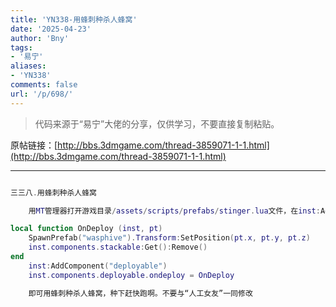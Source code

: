 ```yaml
---
title: 'YN338-用蜂刺种杀人蜂窝'
date: '2025-04-23'
author: 'Bny'
tags:
- '易宁'
aliases:
- 'YN338'
comments: false
url: '/p/698/'
---
```


> 代码来源于“易宁”大佬的分享，仅供学习，不要直接复制粘贴。

原帖链接：[http://bbs.3dmgame.com/thread-3859071-1-1.html](http://bbs.3dmgame.com/thread-3859071-1-1.html)

---

```lua  

三三八.用蜂刺种杀人蜂窝

	用MT管理器打开游戏目录/assets/scripts/prefabs/stinger.lua文件，在inst:AddComponent("inspectable")的下一行插入以下内容：

local function OnDeploy (inst, pt)
	SpawnPrefab("wasphive").Transform:SetPosition(pt.x, pt.y, pt.z)
	inst.components.stackable:Get():Remove()
end
	inst:AddComponent("deployable")
	inst.components.deployable.ondeploy = OnDeploy

	即可用蜂刺种杀人蜂窝，种下赶快跑啊。不要与“人工女友”一同修改

```  

